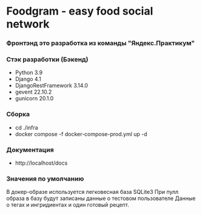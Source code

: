 # Foodgram - easy food social network

### Фронтэнд это разработка из команды "Яндекс.Практикум"

### Стэк разработки (Бэкенд)

- Python 3.9
- Django 4.1
- DjangoRestFramework 3.14.0
- gevent 22.10.2
- gunicorn 20.1.0

### Сборка

- cd ./infra
- docker compose -f docker-compose-prod.yml up -d

### Документация

- http://localhost/docs

### Значения по умолчанию

В докер-образе используется легковесная база SQLite3
При пулл образа в базу будут записаны данные о тестовом пользователе
Данные о тегах и ингридиентах и один готовый рецепт.


